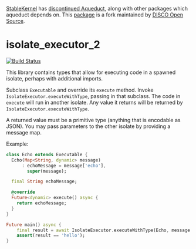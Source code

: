 [StableKernel](https://stablekernel.com/) has
[discontinued Aqueduct](https://stablekernel.com/article/announcing-the-sunsetting-of-aqueduct-our-open-source-server-side-framework-in-googles-dart/), 
along with other packages which aqueduct depends on. This [package](https://github.com/DISCOOS/dart-isolate-executor-2) 
is a fork maintained by [DISCO Open Source](https://discoos.org).

# isolate_executor_2

[![Build Status](https://www.travis-ci.com/DISCOOS/dart-isolate-executor-2.svg?branch=master)](https://www.travis-ci.com/DISCOOS/dart-isolate-executor-2)

This library contains types that allow for executing code in a spawned isolate, perhaps with additional imports.

Subclass `Executable` and override its `execute` method. Invoke `IsolateExecutor.executeWithType`, passing in that subclass.
The code in `execute` will run in another isolate. Any value it returns will be returned by `IsolateExecutor.executeWithType`.

A returned value must be a primitive type (anything that is encodable as JSON). You may pass parameters to the other isolate by providing
a message map. 

Example:

```dart
class Echo extends Executable {
  Echo(Map<String, dynamic> message)
      : echoMessage = message['echo'],
        super(message);

  final String echoMessage;

  @override
  Future<dynamic> execute() async {
    return echoMessage;
  }
}

Future main() async {
    final result = await IsolateExecutor.executeWithType(Echo, message: {'echo': 'hello'});
    assert(result == 'hello');
}
``` 